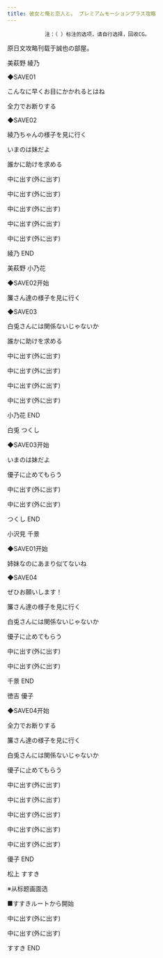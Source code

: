```yaml
---
title: 彼女と俺と恋人と。 プレミアムモーションプラス攻略
---
```


                注：（ ）标注的选项，请自行选择，回收CG。

原日文攻略刊载于誠也の部屋。



美萩野 綾乃



◆SAVE01

こんなに早くお目にかかれるとはね

全力でお断りする

◆SAVE02

綾乃ちゃんの様子を見に行く

いまのは妹だよ

誰かに助けを求める

中に出す(外に出す)

中に出す(外に出す)

中に出す(外に出す)

中に出す(外に出す)

中に出す(外に出す)



綾乃 END



美萩野 小乃花



◆SAVE02开始

簾さん達の様子を見に行く

◆SAVE03

白兎さんには関係ないじゃないか

誰かに助けを求める

中に出す(外に出す)

中に出す(外に出す)

中に出す(外に出す)

中に出す(外に出す)



小乃花 END



白兎 つくし



◆SAVE03开始

いまのは妹だよ

優子に止めてもらう

中に出す(外に出す)

中に出す(外に出す)



つくし END



小沢見 千景



◆SAVE01开始

姉妹なのにあまり似てないね

◆SAVE04

ぜひお願いします！

簾さん達の様子を見に行く

白兎さんには関係ないじゃないか

優子に止めてもらう

中に出す(外に出す)

中に出す(外に出す)



千景 END



徳吉 優子



◆SAVE04开始

全力でお断りする

簾さん達の様子を見に行く

白兎さんには関係ないじゃないか

優子に止めてもらう

中に出す(外に出す)

中に出す(外に出す)

中に出す(外に出す)

中に出す(外に出す)

中に出す(外に出す)



優子 END



松上 すすき



※从标题画面选

■すすきルートから開始

中に出す(外に出す)

中に出す(外に出す)



すすき END


              
